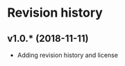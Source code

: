 Revision history
===================


v1.0.* (2018-11-11)
---------------------

* Adding revision history and license
